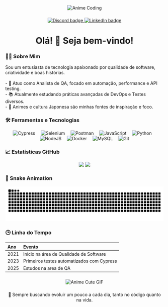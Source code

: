 <div align="center">
  <img src="https://media.tenor.com/YX1XnBkVKmcAAAAC/anime-coding.gif" width="200" alt="Anime Coding" />
</div>

###

<div align="center">
  <a href="https://discord.com/" target="_blank">
    <img src="https://img.shields.io/badge/Discord-7289DA?style=for-the-badge&logo=discord&logoColor=white" height="25" alt="Discord badge" />
  </a>
  <a href="https://linkedin.com/in/seu-linkedin-aqui" target="_blank">
    <img src="https://img.shields.io/badge/LinkedIn-0A66C2?style=for-the-badge&logo=linkedin&logoColor=white" height="25" alt="LinkedIn badge" />
  </a>
</div>

###

<h1 align="center">Olá! 👋 Seja bem-vindo!</h1>

###

<h3 align="left">👨‍💻 Sobre Mim</h3>

<p align="left">
Sou um entusiasta de tecnologia apaixonado por qualidade de software, criatividade e boas histórias. <br><br>
- 🔭 Atuo como Analista de QA, focado em automação, performance e API testing.<br>
- 📚 Atualmente estudando práticas avançadas de DevOps e Testes diversos.<br>
- 🎌 Animes e cultura Japonesa são minhas fontes de inspiração e foco.
</p>

###

<h3 align="left">🛠️ Ferramentas e Tecnologias</h3>

<div align="center">
  <img src="https://skillicons.dev/icons?i=cypress" height="35" alt="Cypress" />
  <img width="10" />
  <img src="https://skillicons.dev/icons?i=selenium" height="35" alt="Selenium" />
  <img width="10" />
  <img src="https://skillicons.dev/icons?i=postman" height="35" alt="Postman" />
  <img width="10" />
  <img src="https://skillicons.dev/icons?i=js" height="35" alt="JavaScript" />
  <img width="10" />
  <img src="https://skillicons.dev/icons?i=py" height="35" alt="Python" />
  <img width="10" />
  <img src="https://skillicons.dev/icons?i=nodejs" height="35" alt="NodeJS" />
  <img width="10" />
  <img src="https://skillicons.dev/icons?i=docker" height="35" alt="Docker" />
  <img width="10" />
  <img src="https://skillicons.dev/icons?i=mysql" height="35" alt="MySQL" />
  <img width="10" />
  <img src="https://skillicons.dev/icons?i=git" height="35" alt="Git" />
</div>

###

<h3 align="left">📈 Estatísticas GitHub</h3>

<div align="center">
  <img src="https://github-readme-stats.vercel.app/api?username=Matheus26k&show_icons=true&theme=tokyonight&hide_border=true&card_width=400" height="140"/>
  <img src="https://github-readme-stats.vercel.app/api/top-langs/?username=Matheus26k&layout=compact&theme=tokyonight&hide_border=true&card_width=300" height="140"/>
</div>

###

<h3 align="left">🐍 Snake Animation</h3>

<div align="center">
  <img src="https://github.com/Matheus26k/Matheus26k/blob/output/github-contribution-grid-snake.svg" alt="Snake animation" />
</div>

###

<h3 align="left">🕒 Linha do Tempo</h3>

| Ano | Evento |
|:---|:---|
| 2021 | Início na área de Qualidade de Software |
| 2023 | Primeiros testes automatizados com Cypress |
| 2025 | Estudos na area de QA |

###

<div align="center">
  <img src="https://media.tenor.com/GE6a9ttJAtEAAAAC/anime-girl.gif" width="180" alt="Anime Cute GIF" />
</div>

###

<p align="center">
💬 Sempre buscando evoluir um pouco a cada dia, tanto no código quanto na vida.
</p>
